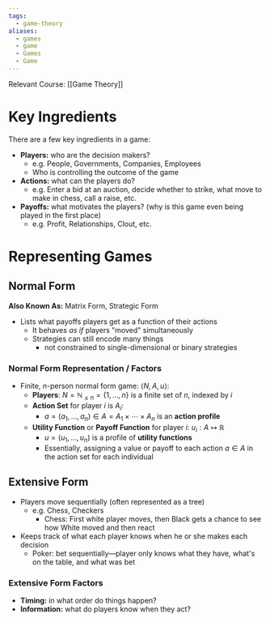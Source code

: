 ```yaml
---
tags:
  - game-theory
aliases:
  - games
  - game
  - Games
  - Game
---
```

Relevant Course: [[Game Theory]]

# Key Ingredients

There are a few key ingredients in a game:

- **Players:** who are the decision makers?
	- e.g. People, Governments, Companies, Employees
	- Who is controlling the outcome of the game
- **Actions:** what can the players do?
	- e.g. Enter a bid at an auction, decide whether to strike, what move to make in chess, call a raise, etc.
- **Payoffs:** what motivates the players? (why is this game even being played in the first place)
	- e.g. Profit, Relationships, Clout, etc.

# Representing Games

## Normal Form
**Also Known As:** Matrix Form, Strategic Form
* Lists what payoffs players get as a function of their actions
	* It behaves *as if* players "moved" simultaneously
	* Strategies can still encode many things
		* not constrained to single-dimensional or binary strategies

### Normal Form Representation / Factors
* Finite, $n$-person normal form game: $\langle N, A, u\rangle$:
	* **Players**: $N = \mathbb{N}_{\leq n} = \{1, \ldots, n\}$ is a finite set of $n$, indexed by $i$
	* **Action Set** for player $i$ is $A_i$:
		* $a = (a_1, \ldots, a_n) \in A = A_1 \times \cdots \times A_n$ is an **action profile**
	* **Utility Function** or **Payoff Function** for player $i$: $u_i : A \mapsto \mathbb{R}$
		* $u = (u_1, \ldots, u_n)$ is a profile of **utility functions**
		* Essentially, assigning a value or payoff to each action $a \in A$ in the action set for each individual
## Extensive Form
* Players move sequentially (often represented as a tree)
	* e.g. Chess, Checkers
		* Chess: First white player moves, then Black gets a chance to see how White moved and then react
* Keeps track of what each player knows when he or she makes each decision
	* Poker: bet sequentially—player only knows what they have, what's on the table, and what was bet

### Extensive Form Factors
* **Timing:** in what order do things happen?
* **Information:** what do players know when they act?